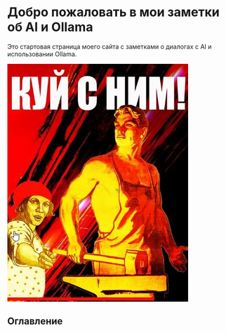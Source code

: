 # Добро пожаловать в мои заметки об AI и Ollama

Это стартовая страница моего сайта с заметками о диалогах с AI и использовании Ollama.

![_kuysnym](./Pictures/kuysnym.jpg)

## Оглавление

```{tableofcontents}

